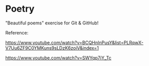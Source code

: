 # Poetry
"Beautiful poems" exercise for Git & GitHub!

Reference:

https://www.youtube.com/watch?v=BCQHnlnPusY&list=PLRqwX-V7Uu6ZF9C0YMKuns9sLDzK6zoiV&index=1

https://www.youtube.com/watch?v=SWYqp7iY_Tc


